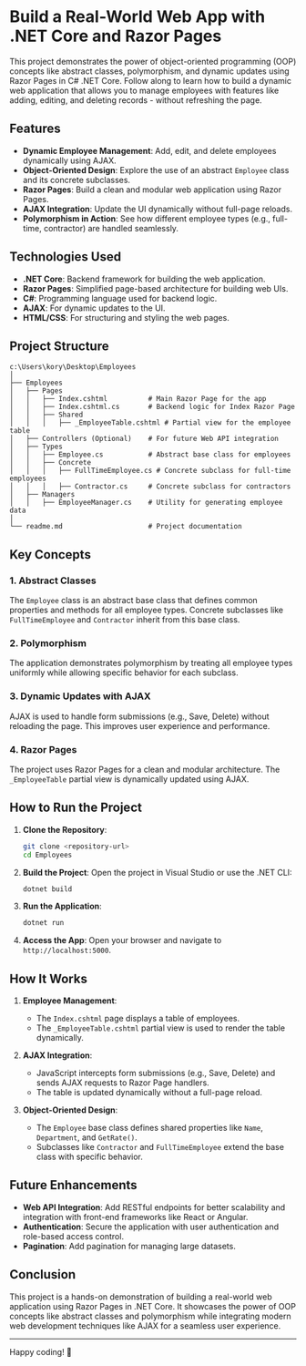 Build a Real-World Web App with .NET Core and Razor Pages
===========

This project demonstrates the power of object-oriented programming (OOP) concepts like abstract classes, polymorphism, and dynamic updates using Razor Pages in C# .NET Core. Follow along to learn how to build a dynamic web application that allows you to manage employees with features like adding, editing, and deleting records - without refreshing the page.

## Features

- **Dynamic Employee Management**: Add, edit, and delete employees dynamically using AJAX.
- **Object-Oriented Design**: Explore the use of an abstract `Employee` class and its concrete subclasses.
- **Razor Pages**: Build a clean and modular web application using Razor Pages.
- **AJAX Integration**: Update the UI dynamically without full-page reloads.
- **Polymorphism in Action**: See how different employee types (e.g., full-time, contractor) are handled seamlessly.

## Technologies Used

- **.NET Core**: Backend framework for building the web application.
- **Razor Pages**: Simplified page-based architecture for building web UIs.
- **C#**: Programming language used for backend logic.
- **AJAX**: For dynamic updates to the UI.
- **HTML/CSS**: For structuring and styling the web pages.

## Project Structure

```
c:\Users\kory\Desktop\Employees
│
├── Employees
│   ├── Pages
│   │   ├── Index.cshtml          # Main Razor Page for the app
│   │   ├── Index.cshtml.cs       # Backend logic for Index Razor Page
│   │   ├── Shared
│   │   │   ├── _EmployeeTable.cshtml # Partial view for the employee table
│   ├── Controllers (Optional)    # For future Web API integration
│   ├── Types
│   │   ├── Employee.cs           # Abstract base class for employees
│   │   ├── Concrete
│   │   │   ├── FullTimeEmployee.cs # Concrete subclass for full-time employees
│   │   │   ├── Contractor.cs     # Concrete subclass for contractors
│   ├── Managers
│   │   ├── EmployeeManager.cs    # Utility for generating employee data
│
└── readme.md                     # Project documentation
```

## Key Concepts

### 1. **Abstract Classes**
The `Employee` class is an abstract base class that defines common properties and methods for all employee types. Concrete subclasses like `FullTimeEmployee` and `Contractor` inherit from this base class.

### 2. **Polymorphism**
The application demonstrates polymorphism by treating all employee types uniformly while allowing specific behavior for each subclass.

### 3. **Dynamic Updates with AJAX**
AJAX is used to handle form submissions (e.g., Save, Delete) without reloading the page. This improves user experience and performance.

### 4. **Razor Pages**
The project uses Razor Pages for a clean and modular architecture. The `_EmployeeTable` partial view is dynamically updated using AJAX.

## How to Run the Project

1. **Clone the Repository**:
   ```bash
   git clone <repository-url>
   cd Employees
   ```

2. **Build the Project**:
   Open the project in Visual Studio or use the .NET CLI:
   ```bash
   dotnet build
   ```

3. **Run the Application**:
   ```bash
   dotnet run
   ```

4. **Access the App**:
   Open your browser and navigate to `http://localhost:5000`.

## How It Works

1. **Employee Management**:
   - The `Index.cshtml` page displays a table of employees.
   - The `_EmployeeTable.cshtml` partial view is used to render the table dynamically.

2. **AJAX Integration**:
   - JavaScript intercepts form submissions (e.g., Save, Delete) and sends AJAX requests to Razor Page handlers.
   - The table is updated dynamically without a full-page reload.

3. **Object-Oriented Design**:
   - The `Employee` base class defines shared properties like `Name`, `Department`, and `GetRate()`.
   - Subclasses like `Contractor` and `FullTimeEmployee` extend the base class with specific behavior.

## Future Enhancements

- **Web API Integration**: Add RESTful endpoints for better scalability and integration with front-end frameworks like React or Angular.
- **Authentication**: Secure the application with user authentication and role-based access control.
- **Pagination**: Add pagination for managing large datasets.

## Conclusion

This project is a hands-on demonstration of building a real-world web application using Razor Pages in .NET Core. It showcases the power of OOP concepts like abstract classes and polymorphism while integrating modern web development techniques like AJAX for a seamless user experience.

---

Happy coding! 🚀